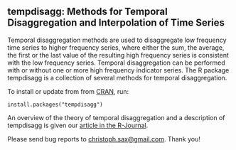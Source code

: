 
tempdisagg: Methods for Temporal Disaggregation and Interpolation of Time Series
--------------------------------------------------------------------------------

Temporal disaggregation methods are used to disaggregate low frequency time series to higher frequency series, where either the sum, the average, the first or the last value of the resulting high frequency series is consistent with the low frequency series. Temporal disaggregation can be performed with or without one or more high frequency indicator series. The R package tempdisagg is a collection of several methods for temporal disaggregation. 

To install or update from from [CRAN][package], run:

`install.packages("tempdisagg")`

An overview of the theory of temporal disaggregation and a description of tempdisagg is given our [article in the R-Journal][article].

Please send bug reports to <christoph.sax@gmail.com>. Thank you!



[package]: http://cran.r-project.org/web/packages/tempdisagg
[article]: http://journal.r-project.org/archive/accepted/sax-steiner.pdf
